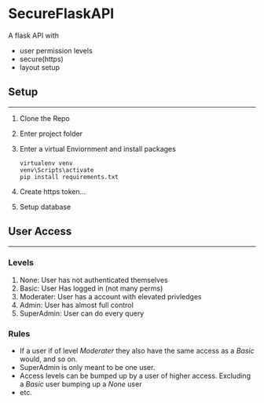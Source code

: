 # SecureFlaskAPI

A flask API with

- user permission levels
- secure(https)
- layout setup

## Setup

---

1. Clone the Repo
2. Enter project folder
3. Enter a virtual Enviornment and install packages

    ```Cmd Prompt
    virtualenv venv
    venv\Scripts\activate
    pip install requirements.txt
    ```

4. Create https token...
5. Setup database

## User Access

---

### Levels

1. None: User has not authenticated themselves
2. Basic: User Has logged in (not many perms)
3. Moderater: User has a account with elevated privledges
4. Admin: User has almost full control
5. SuperAdmin: User can do every query

### Rules

- If a user if of level *Moderater* they also have the same access as a *Basic* would, and so on.
- SuperAdmin is only meant to be one user.
- Access levels can be bumped up by a user of higher access. Excluding a *Basic* user bumping up a *None* user
- etc.
